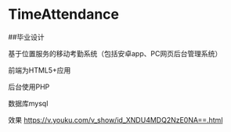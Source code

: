 # TimeAttendance

##毕业设计

基于位置服务的移动考勤系统（包括安卓app、PC网页后台管理系统）

前端为HTML5+应用

后台使用PHP

数据库mysql

效果
https://v.youku.com/v_show/id_XNDU4MDQ2NzE0NA==.html
